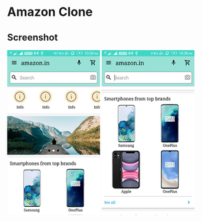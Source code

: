 # Amazon Clone

## Screenshot

![Screenshot_1](images/Screenshot_1.png)
![Screenshot_2](images/Screenshot_2.png)
